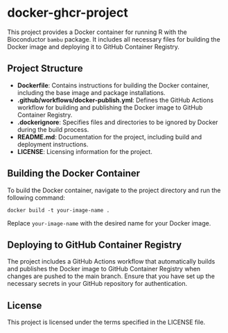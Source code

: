 # docker-ghcr-project

This project provides a Docker container for running R with the Bioconductor `bambu` package. It includes all necessary files for building the Docker image and deploying it to GitHub Container Registry.

## Project Structure

- **Dockerfile**: Contains instructions for building the Docker container, including the base image and package installations.
- **.github/workflows/docker-publish.yml**: Defines the GitHub Actions workflow for building and publishing the Docker image to GitHub Container Registry.
- **.dockerignore**: Specifies files and directories to be ignored by Docker during the build process.
- **README.md**: Documentation for the project, including build and deployment instructions.
- **LICENSE**: Licensing information for the project.

## Building the Docker Container

To build the Docker container, navigate to the project directory and run the following command:

```
docker build -t your-image-name .
```

Replace `your-image-name` with the desired name for your Docker image.

## Deploying to GitHub Container Registry

The project includes a GitHub Actions workflow that automatically builds and publishes the Docker image to GitHub Container Registry when changes are pushed to the main branch. Ensure that you have set up the necessary secrets in your GitHub repository for authentication.

## License

This project is licensed under the terms specified in the LICENSE file.